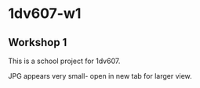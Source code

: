# 1dv607-w1
## Workshop 1

This is a school project for 1dv607.

JPG appears very small- open in new tab for larger view. 

